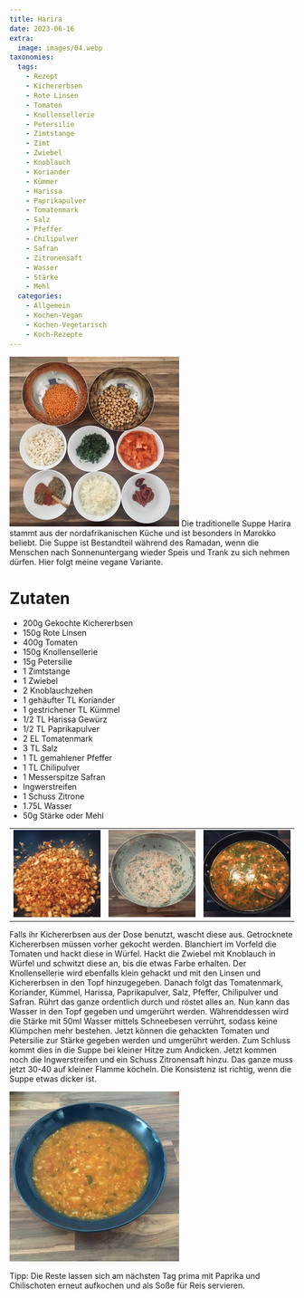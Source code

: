 ```yaml
---
title: Harira
date: 2023-06-16
extra:
  image: images/04.webp
taxonomies:
  tags:
    - Rezept
    - Kichererbsen
    - Rote Linsen
    - Tomaten
    - Knollensellerie
    - Petersilie
    - Zimtstange
    - Zimt
    - Zwiebel
    - Knoblauch
    - Koriander
    - Kümmer
    - Harissa
    - Paprikapulver
    - Tomatenmark
    - Salz
    - Pfeffer
    - Chilipulver
    - Safran
    - Zitronensaft
    - Wasser
    - Stärke
    - Mehl
  categories:
    - Allgemein
    - Kochen-Vegan
    - Kochen-Vegetarisch
    - Koch-Rezepte
---
```

[![Arbeitsplatte mit unterschiedlichen Schüsseln und den einzelnen Zutaten in den Schüsseln](images/01-thumb.webp)](images/01.webp)
Die traditionelle Suppe Harira stammt aus der nordafrikanischen Küche und ist besonders in Marokko beliebt. Die Suppe ist Bestandteil während des Ramadan, wenn die Menschen nach Sonnenuntergang wieder Speis und Trank zu sich nehmen dürfen. Hier folgt meine vegane Variante.

<!-- more -->

# Zutaten

* 200g Gekochte Kichererbsen
* 150g Rote Linsen
* 400g Tomaten
* 150g Knollensellerie
* 15g Petersilie
* 1 Zimtstange
* 1 Zwiebel
* 2 Knoblauchzehen
* 1 gehäufter TL Koriander
* 1 gestrichener TL Kümmel
* 1/2 TL Harissa Gewürz
* 1/2 TL Paprikapulver
* 2 EL Tomatenmark
* 3 TL Salz
* 1 TL gemahlener Pfeffer
* 1 TL Chilipulver
* 1 Messerspitze Safran
* Ingwerstreifen
* 1 Schuss Zitrone
* 1.75L Wasser
* 50g Stärke oder Mehl

||||
:----:|:----:|:----:
[![Wokpfanne mit Kichererbsen, Gewürzen und Gemüse](images/02-thumb.webp)](images/02.webp) | [![Schüssel mit Tomaten und Petersilie in einer Mischung aus Wasser und Mehl](images/03-thumb.webp)](images/03.webp) | [![Wokpfanne mit der kochender Suppe](images/04-thumb.webp)](images/04.webp)


Falls ihr Kichererbsen aus der Dose benutzt, wascht diese aus. Getrocknete Kichererbsen müssen vorher gekocht werden.
Blanchiert im Vorfeld die Tomaten und hackt diese in Würfel.
Hackt die Zwiebel mit Knoblauch in Würfel und schwitzt diese an, bis die etwas Farbe erhalten. 
Der Knollensellerie wird ebenfalls klein gehackt und mit den Linsen und Kichererbsen in den Topf hinzugegeben.
Danach folgt das Tomatenmark, Koriander, Kümmel, Harissa, Paprikapulver, Salz, Pfeffer, Chilipulver und Safran. Rührt das ganze ordentlich durch und röstet alles an.
Nun kann das Wasser in den Topf gegeben und umgerührt werden. Währenddessen wird die Stärke mit 50ml Wasser mittels Schneebesen verrührt, sodass keine Klümpchen mehr bestehen. Jetzt können die gehackten Tomaten und Petersilie zur Stärke gegeben werden und umgerührt werden. Zum Schluss kommt dies in die Suppe bei kleiner Hitze zum Andicken. 
Jetzt kommen noch die Ingwerstreifen und ein Schuss Zitronensaft hinzu. Das ganze muss jetzt 30-40 auf kleiner Flamme köcheln. Die Konsistenz ist richtig, wenn die Suppe etwas dicker ist.

[![Teller mit Suppe auf einer Arbeitsplatte](images/05-thumb.webp)](images/05.webp)

Tipp: Die Reste lassen sich am nächsten Tag prima mit Paprika und Chilischoten erneut aufkochen und als Soße für Reis servieren.

  
